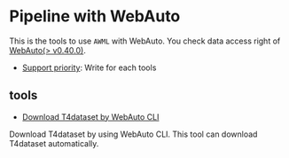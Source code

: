 
# Pipeline with WebAuto

This is the tools to use `AWML` with WebAuto.
You check data access right of [WebAuto(> v0.40.0)](https://docs.web.auto/en/user-manuals/).

- [Support priority](https://github.com/tier4/AWML/blob/main/docs/design/autoware_ml_design.md#support-priority): Write for each tools

## tools

- [Download T4dataset by WebAuto CLI](./download_t4dataset/)

Download T4dataset by using WebAuto CLI.
This tool can download T4dataset automatically.
